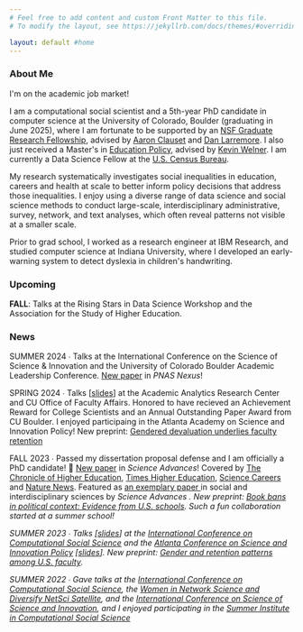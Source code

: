 ```yaml
---
# Feel free to add content and custom Front Matter to this file.
# To modify the layout, see https://jekyllrb.com/docs/themes/#overriding-theme-defaults

layout: default #home
---
```


### About Me
I'm on the academic job market!
 
I am a computational social scientist and a 5th-year PhD candidate in computer science at the University of Colorado, Boulder (graduating in June 2025), where I am fortunate to be supported by an <a href="https://nsfgrfp.org/">NSF Graduate Research Fellowship</a>, advised by <a href="https://aaronclauset.github.io/">Aaron Clauset</a> and <a href="https://larremorelab.github.io/">Dan Larremore</a>. I also just received a Master's in <a href="https://www.colorado.edu/education/academics/graduate-programs/educational-foundations-policy-practice/ma-educational-foundations">Education Policy</a>, advised by <a href="https://www.colorado.edu/education/kevin-welner">Kevin Welner</a>. I am currently a Data Science Fellow at the <a href="https://www.census.gov/programs-surveys/ehealth.html">U.S. Census Bureau</a>.

My research systematically investigates social inequalities in education, careers and health at scale to better inform policy decisions that address those inequalities. I enjoy using a diverse range of data science and social science methods to conduct large-scale, interdisciplinary administrative, survey, network, and text analyses, which often reveal patterns not visible at a smaller scale.

Prior to grad school, I worked as a research engineer at IBM Research, and studied computer science at Indiana University, where I developed an early-warning system to detect dyslexia in children's handwriting.

### Upcoming
<b>FALL</b>: Talks at the Rising Stars in Data Science Workshop and the Association for the Study of Higher Education. 

### News
SUMMER 2024 &#8729; Talks at the International Conference on the Science of Science & Innovation and the University of Colorado Boulder Academic Leadership Conference. <a href="https://academic.oup.com/pnasnexus/article/3/6/pgae197/7689238?login=false">New paper</a> in <i>PNAS Nexus</i>!

SPRING 2024 &#8729; Talks [<a href="https://katiespoon.github.io/AARC_Feb2024.pdf">slides</a>] at the Academic Analytics Research Center and CU Office of Faculty Affairs. Honored to have recieved an Achievement Reward for College Scientists and an Annual Outstanding Paper Award from CU Boulder. I enjoyed participaing in the Atlanta Academy on Science and Innovation Policy! New preprint: <a href="https://osf.io/preprints/socarxiv/g6xwk">Gendered devaluation underlies faculty retention</a>

FALL 2023 &#8729; Passed my dissertation proposal defense and I am officially a PhD candidate! :tada: <a href="https://www.science.org/doi/10.1126/sciadv.adi2205">New paper</a> in <i>Science Advances</i>! Covered by <a href="https://www.chronicle.com/article/even-with-tenure-women-are-more-likely-to-leave-higher-ed">The Chronicle of Higher Education</a>, <a href="https://www.timeshighereducation.com/news/hostile-workplace-climate-pushing-women-out-academia">Times Higher Education</a>, <a href="https://www.science.org/content/article/women-faculty-feel-pushed-academia-poor-workplace-climate">Science Careers</a> and <a href="https://www.nature.com/articles/d41586-023-03251-8">Nature News</a>. Featured as <a href="https://www.science.org/doi/10.1126/sciadv.adp7473"> an exemplary paper </a> in social and interdisciplinary sciences by <i> Science Advances <i>. New preprint: <a href="https://papers.ssrn.com/sol3/papers.cfm?abstract_id=4618699">Book bans in political context: Evidence from U.S. schools</a>. Such a fun collaboration started at a summer school!

SUMMER 2023 &#8729; Talks [<a href="https://katiespoon.github.io/IC2S2_23.pdf">slides</a>] at the <a href="https://www.ic2s2.org/">International Conference on Computational Social Science</a> and the <a href="https://www.atlconf.org/">Atlanta Conference on Science and Innovation Policy</a> [<a href="https://katiespoon.github.io/ATLC23.pdf">slides</a>]. New preprint: <a href="https://osf.io/preprints/socarxiv/u26ze">Gender and retention patterns among U.S. faculty</a>.

SUMMER 2022 &#8729; Gave talks at the <a href="https://www.ic2s2.org/">International Conference on Computational Social Science</a>, the <a href="https://sites.google.com/view/winsnetsci-diversify-netsci-20">Women in Network Science and Diversify NetSci Satellite</a>, and the <a href="https://www.icssi.org/">International Conference on Science of Science and Innovation</a>, and I enjoyed participating in the <a href="https://sicss.io/">Summer Institute in Computational Social Science</a>
